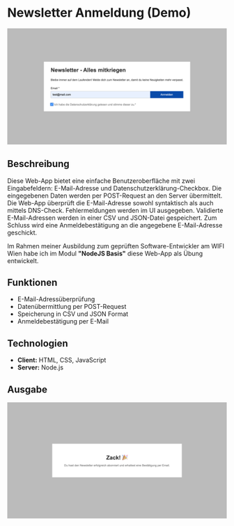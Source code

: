# Newsletter Anmeldung (Demo)

![Screenshot](documentation/assets/screenshot.png)

## Beschreibung

Diese Web-App bietet eine einfache Benutzeroberfläche mit zwei Eingabefeldern: E-Mail-Adresse und Datenschutzerklärung-Checkbox. Die eingegebenen Daten werden per POST-Request an den Server übermittelt. Die Web-App überprüft die E-Mail-Adresse sowohl syntaktisch als auch mittels DNS-Check. Fehlermeldungen werden im UI ausgegeben. Validierte E-Mail-Adressen werden in einer CSV und JSON-Datei gespeichert. Zum Schluss wird eine Anmeldebestätigung an die angegebene E-Mail-Adresse geschickt.

Im Rahmen meiner Ausbildung zum geprüften Software-Entwickler am WIFI Wien habe ich im Modul **"NodeJS Basis"** diese Web-App als Übung entwickelt.

## Funktionen

- E-Mail-Adressüberprüfung
- Datenübermittlung per POST-Request
- Speicherung in CSV und JSON Format
- Anmeldebestätigung per E-Mail


## Technologien

- **Client:** HTML, CSS, JavaScript
- **Server:** Node.js

## Ausgabe
![Ausgabe](documentation/assets/ausgabe.png)